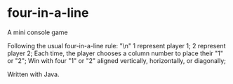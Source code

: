 # four-in-a-line
A mini console game

Following the usual four-in-a-line rule: "\n"
  1 represent player 1;
  2 represent player 2;
  Each time, the player chooses a column number to place their "1" or "2";
  Win with four "1" or "2" aligned vertically, horizontally, or diagonally;

Written with Java.

